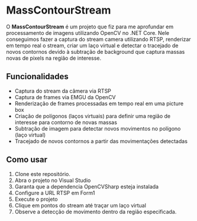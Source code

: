 # MassContourStream

O **MassContourStream** é um projeto que fiz para me aprofundar em processamento de imagens utilizando OpenCV no .NET Core. Nele conseguimos fazer a captura do stream camera utilizando RTSP, renderizar em tempo real o stream, criar um laço virtual e detectar o tracejado de novos contornos devido à subtração de background que captura massas novas de pixels na região de interesse.

## Funcionalidades

- Captura do stream da câmera via RTSP
- Captura de frames via EMGU da OpenCV
- Renderização de frames processadas em tempo real em uma picture box
- Criação de polígonos (laços virtuais) para definir uma região de interesse para contorno de novas massas
- Subtração de imagem para detectar novos movimentos no polígono (laço virtual)
- Tracejado de novos contornos a partir das movimentações detectadas

## Como usar

1. Clone este repositório.
2. Abra o projeto no Visual Studio
3. Garanta que a dependencia OpenCVSharp esteja instalada
4. Configure a URL RTSP em Form1
5. Execute o projeto
6. Clique em pontos do stream até traçar um laço virtual
7. Observe a detecção de movimento dentro da região especificada.
